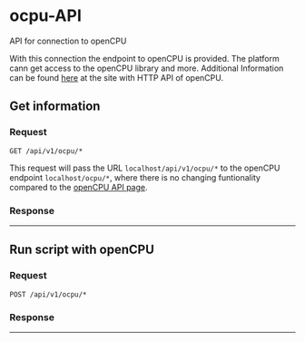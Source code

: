 # ocpu-API
API for connection to openCPU

With this connection the endpoint to openCPU is provided. The platform cann get access to the openCPU library and more. 
Additional Information can be found [here](https://www.opencpu.org/api.html) at the site with HTTP API of openCPU.

## Get information

### Request

`GET /api/v1/ocpu/*`

This request will pass the URL `localhost/api/v1/ocpu/*` to the openCPU endpoint `localhost/ocpu/*`, 
where there is no changing funtionality compared to the [openCPU API page](https://www.opencpu.org/api.html).

### Response

---

## Run script with openCPU

### Request

`POST /api/v1/ocpu/*`

### Response

---
